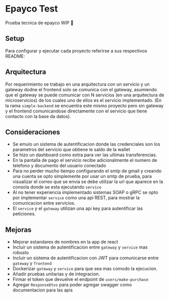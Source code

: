 # Epayco Test
Prueba tecnica de epayco WIP 🚧

## Setup
Para configurar y ejecutar cada proyecto referirse a sus respectivos README:

## Arquitectura
Por requerimiento se trabajo en una arquitectura con un servicio y un gateway dodne el frontend solo se comunica con el gateway, asumiendo que el gateway se puede comunicar con N servicios (en una arquitectura de microservicios) de los cuales uno de ellos es el servicio implementado. (En la rama `simple-backend` se encuentra este mismo proyecto pero sin gateway y el frontend comunicandose directamente con el servicio que tiene contacto con la base da datos).


## Consideraciones
* Se emulo un sistema de autentificacion donde las credenciales son los parametros del servicio que obtiene le saldo de la wallet
* Se hizo un dashboard como extra para ver las ultimas transferencias.
* En la pantalla de pago el servicio recibe adicionalmente el numero de telefono y documento del usuario conectado
* Para no perder mucho tiempo configurando el smtp de gmail y creando una cuenta se opto simplemente por usar un smtp de prueba, para visualizar el correo que se envia se debe utilizar la url que aparece en la consola donde se esta ejecutando `service`
* Al no tener experiencia implementado sistemas SOAP o gRPC se opto por implementar `service` como una api REST, para mostrar la comunicacion entre servicios.
* El `service` y el `gateway` utilizan una api key para autentificar las peticiones.


## Mejoras
* Mejorar estandares de nombres en la app de react
* Incluir un sistema de autentificacion entre `gateway` y `service` mas robusto
* Incluir un sistema de autentificacion con JWT para comunicarse entre `gateway` y `frontend`
* Dockerizar `gateway` y `service` para que sea mas comodo la ejecucion.
* Añadir pruebas unitarias y de integracion.
* Firmar el token que devuelve el endpoint de `users/make-purchase`
* Agregar `ResponseDtos` para poder agregar swagger como documentacion para las apis